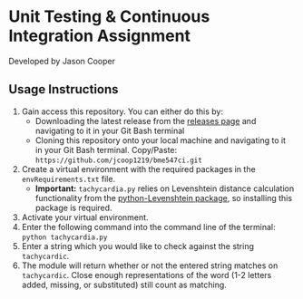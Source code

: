# Unit Testing & Continuous Integration Assignment
Developed by Jason Cooper

## Usage Instructions
1. Gain access this repository. You can either do this by:
   * Downloading the latest release from the [releases page](https://github.com/jcoop1219/bme547ci/releases) and navigating to it in your Git Bash terminal
   * Cloning this repository onto your local machine and navigating to it in your Git Bash terminal.
     Copy/Paste: `https://github.com/jcoop1219/bme547ci.git`
1. Create a virtual environment with the required packages in the `envRequirements.txt` file.
   * **Important:** `tachycardia.py` relies on Levenshtein distance calculation functionality from the [python-Levenshtein package](https://pypi.org/project/python-Levenshtein/), so installing this package is required.
1. Activate your virtual environment.
1. Enter the following command into the command line of the terminal: `python tachycardia.py`
1. Enter a string which you would like to check against the string `tachycardic`.
1. The module will return whether or not the entered string matches on `tachycardic`. Close enough representations of the word (1-2 letters added, missing, or substituted) still count as matching.
